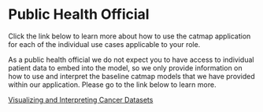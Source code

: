 # Public Health Official
Click the link below to learn more about how to use the catmap application for each of the individual use cases applicable to your role. 

As a public health official we do not expect you to have access to individual patient data to embed into the model, so we only provide information on how to use and interpret the baseline catmap models that we have provided within our application. Please go to the link below to learn more.

[Visualizing and Interpreting Cancer Datasets](use_cases/visualizing_and_interpreting_cancer_datasets.md.md.md) 

